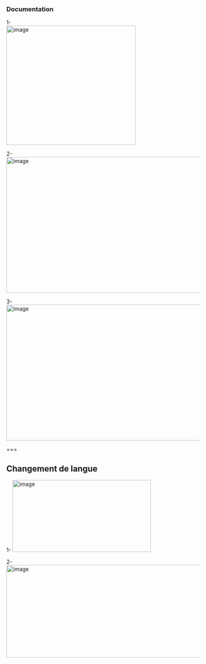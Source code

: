 ### Documentation

1-  
<img width="337" height="312" alt="image" src="https://github.com/user-attachments/assets/bbe83434-d142-46ac-a09d-e9cb205deefe" />  

2-  
<img width="611" height="355" alt="image" src="https://github.com/user-attachments/assets/19dffa2b-2f03-4dc5-a506-98482550748a" />  

3-  
<img width="611" height="355" alt="image" src="https://github.com/user-attachments/assets/bf63a5d5-993f-40bc-941b-a51f6afa82f0" />

===

## Changement de langue

1-
<img width="361" height="188" alt="image" src="https://github.com/user-attachments/assets/6d90735f-b9ff-4c94-9250-5587c0cbb4ea" />

2-
<img width="796" height="242" alt="image" src="https://github.com/user-attachments/assets/b0e63a30-cdb6-473c-b0ea-b5bc2fed2558" />


